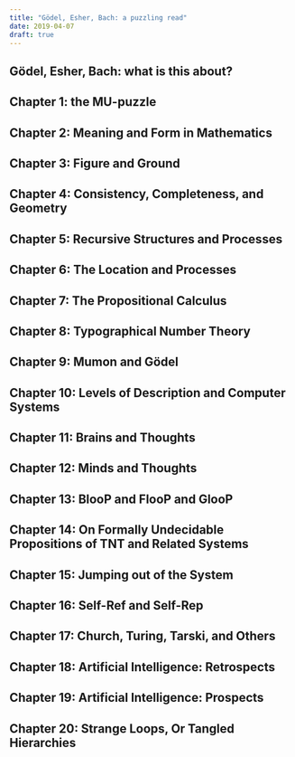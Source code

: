 ```yaml
---
title: "Gödel, Esher, Bach: a puzzling read"
date: 2019-04-07
draft: true
---
```

## Gödel, Esher, Bach: what is this about?

## Chapter 1: the MU-puzzle

## Chapter 2: Meaning and Form in Mathematics

## Chapter 3: Figure and Ground

## Chapter 4: Consistency, Completeness, and Geometry

## Chapter 5: Recursive Structures and Processes

## Chapter 6: The Location and Processes

## Chapter 7: The Propositional Calculus

## Chapter 8: Typographical Number Theory

## Chapter 9: Mumon and Gödel

## Chapter 10: Levels of Description and Computer Systems

## Chapter 11: Brains and Thoughts

## Chapter 12: Minds and Thoughts

## Chapter 13: BlooP and FlooP and GlooP

## Chapter 14: On Formally Undecidable Propositions of TNT and Related Systems

## Chapter 15: Jumping out of the System

## Chapter 16: Self-Ref and Self-Rep

## Chapter 17: Church, Turing, Tarski, and Others

## Chapter 18: Artificial Intelligence: Retrospects

## Chapter 19: Artificial Intelligence: Prospects

## Chapter 20: Strange Loops, Or Tangled Hierarchies
